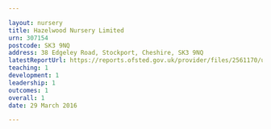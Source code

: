 ```yaml
---

layout: nursery
title: Hazelwood Nursery Limited
urn: 307154
postcode: SK3 9NQ
address: 38 Edgeley Road, Stockport, Cheshire, SK3 9NQ
latestReportUrl: https://reports.ofsted.gov.uk/provider/files/2561170/urn/307154.pdf
teaching: 1
development: 1
leadership: 1
outcomes: 1
overall: 1
date: 29 March 2016

---
```

